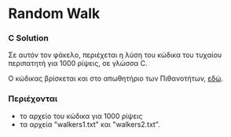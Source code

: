 # Random Walk

### C Solution

Σε αυτόν τον φάκελο, περιέχεται η λύση του κώδικα του τυχαίου περιπατητή για 1000 ρίψεις, σε γλώσσα C.

Ο κώδικας βρίσκεται και στο απωθητήριο των Πιθανοτήτων,
[εδώ](https://github.com/p19pago/probability-2022/tree/main/Labs/Lab7/%CE%9E%CE%B5%CF%87%CF%89%CF%81%CE%B9%CF%83%CF%84%CE%AD%CF%82%20%CE%A1%CE%AF%CF%88%CE%B5%CE%B9%CF%82/1000%20%CE%A1%CE%AF%CF%88%CE%B5%CE%B9%CF%82).

### Περιέχονται

* το αρχείο του κώδικα για 1000 ρίψεις
* τα αρχεία "walkers1.txt" και "walkers2.txt".

